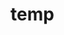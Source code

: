 # temp



















































































































































































































































































































































































































































































































































































































































































































































































































































